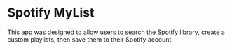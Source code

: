 # Spotify MyList
This app was designed to allow users to search the Spotify library, create a custom playlists, then save them to their Spotify account.